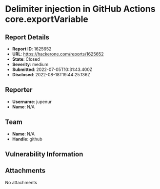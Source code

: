 # Delimiter injection in GitHub Actions core.exportVariable

## Report Details
- **Report ID**: 1625652
- **URL**: https://hackerone.com/reports/1625652
- **State**: Closed
- **Severity**: medium
- **Submitted**: 2022-07-05T10:31:43.400Z
- **Disclosed**: 2022-08-18T19:44:25.136Z

## Reporter
- **Username**: jupenur
- **Name**: N/A

## Team
- **Name**: N/A
- **Handle**: github

## Vulnerability Information


## Attachments
No attachments
